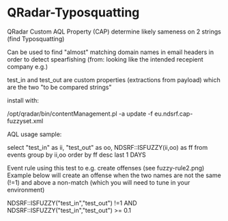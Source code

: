 # QRadar-Typosquatting
QRadar Custom AQL Property (CAP) determine likely sameness on 2 strings (find Typosquatting)

Can be used to find "almost" matching domain names in email headers in order to detect spearfishing (from: looking like the intended recepient company e.g.)

test_in and test_out are custom properties (extractions from payload) which are the two "to be compared strings"

install with:

/opt/qradar/bin/contentManagement.pl -a update -f eu.ndsrf.cap-fuzzyset.xml


AQL usage sample: 

select "test_in" as ii, "test_out" as oo, NDSRF::ISFUZZY(ii,oo) as ff from events group by ii,oo order by ff desc last 1 DAYS 

Event rule using this test to e.g. create offenses (see fuzzy-rule2.png)
Example below will create an offense when the two names are not the same (!=1) and above a non-match (which you will need to tune in your environment)


NDSRF::ISFUZZY("test_in","test_out") !=1 AND  NDSRF::ISFUZZY("test_in","test_out") >= 0.1


